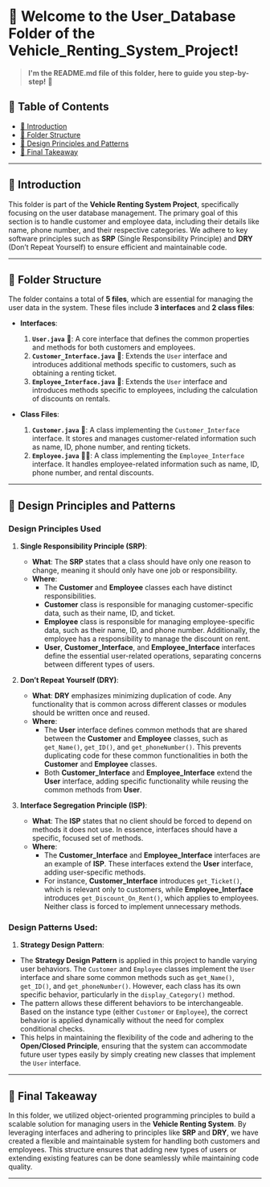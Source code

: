 # 🛒 Welcome to the User_Database Folder of the Vehicle_Renting_System_Project!

> **I'm the README.md file of this folder, here to guide you step-by-step!** 🚀

## 📖 **Table of Contents**

- [📖 Introduction](#-introduction)
- [📂 Folder Structure](#-folder-structure)
- [🔑 Design Principles and Patterns](#-design-principles-and-patterns)
- [🎯 Final Takeaway](#-final-takeaway)

---

## 📖 **Introduction**

This folder is part of the **Vehicle Renting System Project**, specifically focusing on the user database management. The primary goal of this section is to handle customer and employee data, including their details like name, phone number, and their respective categories. We adhere to key software principles such as **SRP** (Single Responsibility Principle) and **DRY** (Don’t Repeat Yourself) to ensure efficient and maintainable code.

---

## 📂 **Folder Structure**

The folder contains a total of **5 files**, which are essential for managing the user data in the system. These files include **3 interfaces** and **2 class files**:

- **Interfaces**:
    1. **`User.java`** 📃: A core interface that defines the common properties and methods for both customers and employees.
    2. **`Customer_Interface.java`** 📃: Extends the `User` interface and introduces additional methods specific to customers, such as obtaining a renting ticket.
    3. **`Employee_Interface.java`** 📃: Extends the `User` interface and introduces methods specific to employees, including the calculation of discounts on rentals.

- **Class Files**:
    1. **`Customer.java`** 👥: A class implementing the `Customer_Interface` interface. It stores and manages customer-related information such as name, ID, phone number, and renting tickets.
    2. **`Employee.java`** 👨‍💼: A class implementing the `Employee_Interface` interface. It handles employee-related information such as name, ID, phone number, and rental discounts.

---

## 🔑 **Design Principles and Patterns**

### **Design Principles Used**

1. **Single Responsibility Principle (SRP)**:
    - **What**: The **SRP** states that a class should have only one reason to change, meaning it should only have one job or responsibility.
    - **Where**:
        - The **Customer** and **Employee** classes each have distinct responsibilities.
        - **Customer** class is responsible for managing customer-specific data, such as their name, ID, and ticket.
        - **Employee** class is responsible for managing employee-specific data, such as their name, ID, and phone number. Additionally, the employee has a responsibility to manage the discount on rent.
        - **User**, **Customer_Interface**, and **Employee_Interface** interfaces define the essential user-related operations, separating concerns between different types of users.

2. **Don’t Repeat Yourself (DRY)**:
    - **What**: **DRY** emphasizes minimizing duplication of code. Any functionality that is common across different classes or modules should be written once and reused.
    - **Where**:
        - The **User** interface defines common methods that are shared between the **Customer** and **Employee** classes, such as `get_Name()`, `get_ID()`, and `get_phoneNumber()`. This prevents duplicating code for these common functionalities in both the **Customer** and **Employee** classes.
        - Both **Customer_Interface** and **Employee_Interface** extend the **User** interface, adding specific functionality while reusing the common methods from **User**.

3. **Interface Segregation Principle (ISP)**:
    - **What**: The **ISP** states that no client should be forced to depend on methods it does not use. In essence, interfaces should have a specific, focused set of methods.
    - **Where**:
        - The **Customer_Interface** and **Employee_Interface** interfaces are an example of **ISP**. These interfaces extend the **User** interface, adding user-specific methods.
        - For instance, **Customer_Interface** introduces `get_Ticket()`, which is relevant only to customers, while **Employee_Interface** introduces `get_Discount_On_Rent()`, which applies to employees. Neither class is forced to implement unnecessary methods.

### **Design Patterns Used**:

1. **Strategy Design Pattern**:
- The **Strategy Design Pattern** is applied in this project to handle varying user behaviors. The `Customer` and `Employee` classes implement the `User` interface and share some common methods such as `get_Name()`, `get_ID()`, and `get_phoneNumber()`. However, each class has its own specific behavior, particularly in the `display_Category()` method.
- The pattern allows these different behaviors to be interchangeable. Based on the instance type (either `Customer` or `Employee`), the correct behavior is applied dynamically without the need for complex conditional checks.
- This helps in maintaining the flexibility of the code and adhering to the **Open/Closed Principle**, ensuring that the system can accommodate future user types easily by simply creating new classes that implement the `User` interface.

---

## 🎯 **Final Takeaway**

In this folder, we utilized object-oriented programming principles to build a scalable solution for managing users in the **Vehicle Renting System**. By leveraging interfaces and adhering to principles like **SRP** and **DRY**, we have created a flexible and maintainable system for handling both customers and employees. This structure ensures that adding new types of users or extending existing features can be done seamlessly while maintaining code quality.

---


